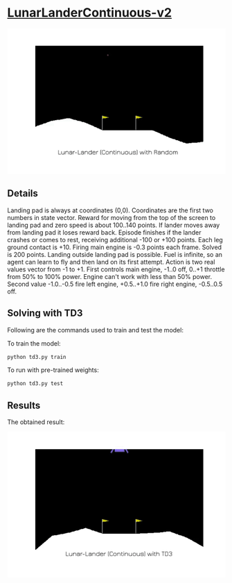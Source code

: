 # [LunarLanderContinuous-v2](https://gym.openai.com/envs/LunarLanderContinuous-v2/)

<p align="center">
  <img src="/assets/lunar_lander_cont_random.gif">
</p>

## Details
Landing pad is always at coordinates (0,0). Coordinates are the first two numbers in state vector. Reward for moving from the top of the screen to landing pad and zero speed is about 100..140 points. If lander moves away from landing pad it loses reward back. Episode finishes if the lander crashes or comes to rest, receiving additional -100 or +100 points. Each leg ground contact is +10. Firing main engine is -0.3 points each frame. Solved is 200 points. Landing outside landing pad is possible. Fuel is infinite, so an agent can learn to fly and then land on its first attempt. Action is two real values vector from -1 to +1. First controls main engine, -1..0 off, 0..+1 throttle from 50% to 100% power. Engine can't work with less than 50% power. Second value -1.0..-0.5 fire left engine, +0.5..+1.0 fire right engine, -0.5..0.5 off.

## Solving with TD3
Following are the commands used to train and test the model:

To train the model:
```bash
python td3.py train
```

To run with pre-trained weights:
```bash
python td3.py test
```

## Results
The obtained result:
<p align="center">
  <img src="/assets/lunar_lander_cont_td3.gif">
</p>
